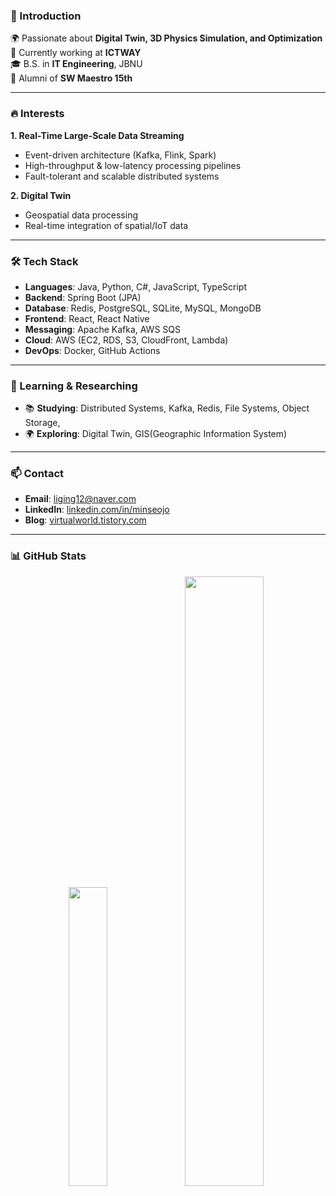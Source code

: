 
### 👋 Introduction
🌍 Passionate about **Digital Twin, 3D Physics Simulation, and Optimization**  
💼 Currently working at **ICTWAY**  
🎓 B.S. in **IT Engineering**, JBNU  
🚀 Alumni of **SW Maestro 15th**

---

### 🔥 Interests
**1. Real-Time Large-Scale Data Streaming**
  - Event-driven architecture (Kafka, Flink, Spark)
  - High-throughput & low-latency processing pipelines
  - Fault-tolerant and scalable distributed systems 

**2. Digital Twin**
  - Geospatial data processing
  - Real-time integration of spatial/IoT data
---

### 🛠 Tech Stack
- **Languages**: Java, Python, C#, JavaScript, TypeScript 
- **Backend**: Spring Boot (JPA) 
- **Database**: Redis, PostgreSQL, SQLite, MySQL, MongoDB
- **Frontend**: React, React Native
- **Messaging**: Apache Kafka, AWS SQS
- **Cloud**: AWS (EC2, RDS, S3, CloudFront, Lambda) 
- **DevOps**: Docker, GitHub Actions

---

### 🌱 Learning & Researching
- 📚 **Studying**: Distributed Systems, Kafka, Redis, File Systems, Object Storage,
- 🌍 **Exploring**: Digital Twin, GIS(Geographic Information System)

---

### 📫 Contact
- **Email**: [liging12@naver.com](mailto:liging12@naver.com)  
- **LinkedIn**: [linkedin.com/in/minseojo](https://www.linkedin.com/in/minseojo/)  
- **Blog**: [virtualworld.tistory.com](https://virtualworld.tistory.com/)  

---

### 📊 GitHub Stats
<div align="center">
  <img src="https://github-readme-stats.vercel.app/api/top-langs/?username=minseojo&langs_count=6&hide=html,css,tex&layout=compact" width="35%" />
  <img src="https://github-readme-stats.vercel.app/api?username=minseojo&show_icons=true&theme=vue" width="50%" />
</div>
